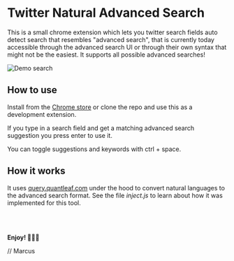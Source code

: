 # Twitter Natural Advanced Search
This is a small chrome extension which lets you twitter search fields auto detect search that resembles "advanced search", that is currently today accessible through the advanced search UI or through their own syntax that might not be the easiest. It supports all possible advanced searches!

![Demo search](/../master/snap.PNG?raw=true)

## How to use
Install from the [Chrome store](https://chrome.google.com/webstore/detail/twitter-natural-advanced/fkjippcbpjcnjfoohfhaghfelfanamee) or clone the repo and use this as a development extension.

If you type in a search field and get a matching advanced search suggestion you press enter to use it.


You can toggle suggestions and keywords with ctrl + space.


## How it works
It uses [query.quantleaf.com](https://query.quantleaf.com) under the hood to convert natural languages to the advanced search format. See the file *inject.js* to learn about how it was implemented for this tool. 

 
<br/>
<br/>

**Enjoy! 🏄🏼‍♀️**

// Marcus